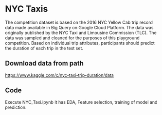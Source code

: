 # NYC Taxis #

The competition dataset is based on the 2016 NYC Yellow Cab trip record data made available in Big Query on Google Cloud Platform. The data was originally published by the NYC Taxi and Limousine Commission (TLC). The data was sampled and cleaned for the purposes of this playground competition. Based on individual trip attributes, participants should predict the duration of each trip in the test set.

## Download data from path ##
https://www.kaggle.com/c/nyc-taxi-trip-duration/data


## Code ##
Execute NYC_Taxi.ipynb 
It has EDA, Feature selection, training of model and prediction.
